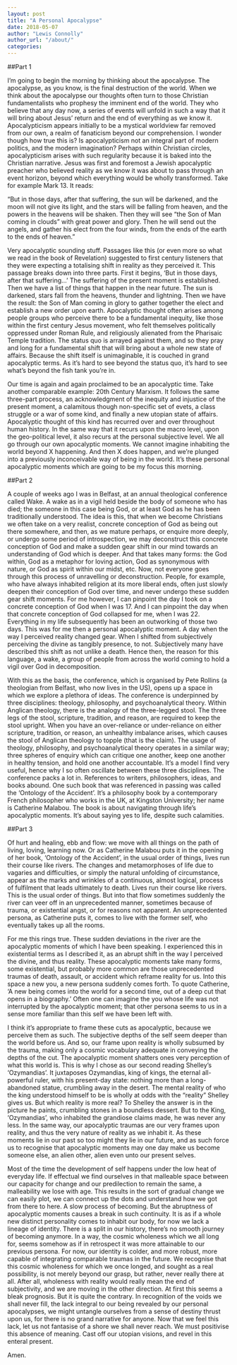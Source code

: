 ```yaml
---
layout: post
title: "A Personal Apocalypse"
date: 2018-05-07
author: "Lewis Connolly"
author_url: "/about/"
categories:
---
```


##Part 1

I’m going to begin the morning by thinking about the apocalypse. The apocalypse, as you know, is the final destruction of the world. When we think about the apocalypse our thoughts often turn to those Christian fundamentalists who prophesy the imminent end of the world. They who believe that any day now, a series of events will unfold in such a way that it will bring about Jesus’ return and the end of everything as we know it. Apocalypticism appears initially to be a mystical worldview far removed from our own, a realm of fanaticism beyond our comprehension. I wonder though how true this is? Is apocalypticism not an integral part of modern politics, and the modern imagination? Perhaps within Christian circles, apocalypticism arises with such regularity because it is baked into the Christian narrative. Jesus was first and foremost a Jewish apocalyptic preacher who believed reality as we know it was about to pass through an event horizon, beyond which everything would be wholly transformed. Take for example Mark 13. It reads:

“But in those days, after that suffering, the sun will be darkened, and the moon will not give its light, and the stars will be falling from heaven, and the powers in the heavens will be shaken. Then they will see “the Son of Man coming in clouds” with great power and glory. Then he will send out the angels, and gather his elect from the four winds, from the ends of the earth to the ends of heaven.”

Very apocalyptic sounding stuff. Passages like this (or even more so what we read in the book of Revelation) suggested to first century listeners that they were expecting a totalising shift in reality as they perceived it. This passage breaks down into three parts. First it begins, ‘But in those days, after that suffering…’ The suffering of the present moment is established. Then we have a list of things that happen in the near future. The sun is darkened, stars fall from the heavens, thunder and lightning. Then we have the result: the Son of Man coming in glory to gather together the elect and establish a new order upon earth. Apocalyptic thought often arises among people groups who perceive there to be a fundamental inequity, like those within the first century Jesus movement, who felt themselves politically oppressed under Roman Rule, and religiously alienated from the Pharisaic Temple tradition. The status quo is arrayed against them, and so they pray and long for a fundamental shift that will bring about a whole new state of affairs. Because the shift itself is unimaginable, it is couched in grand apocalyptic terms. As it’s hard to see beyond the status quo, it’s hard to see what’s beyond the fish tank you’re in.

Our time is again and again proclaimed to be an apocalyptic time. Take another comparable example: 20th Century Marxism. It follows the same three-part process, an acknowledgment of the inequity and injustice of the present moment, a calamitous though non-specific set of evets, a class struggle or a war of some kind, and finally a new utopian state of affairs. Apocalyptic thought of this kind has recurred over and over throughout human history. In the same way that it recurs upon the macro level, upon the geo-political level, it also recurs at the personal subjective level. We all go through our own apocalyptic moments. We cannot imagine inhabiting the world beyond X happening. And then X does happen, and we’re plunged into a previously inconceivable way of being in the world. It’s these personal apocalyptic moments which are going to be my focus this morning.

##Part 2

A couple of weeks ago I was in Belfast, at an annual theological conference called Wake. A wake as in a vigil held beside the body of someone who has died; the someone in this case being God, or at least God as he has been traditionally understood. The idea is this, that when we become Christians we often take on a very realist, concrete conception of God as being out there somewhere, and then, as we mature perhaps, or enquire more deeply, or undergo some period of introspection, we may deconstruct this concrete conception of God and make a sudden gear shift in our mind towards an understanding of God which is deeper. And that takes many forms: the God within, God as a metaphor for loving action, God as synonymous with nature, or God as spirit within our midst, etc. Now, not everyone goes through this process of unravelling or deconstruction. People, for example, who have always inhabited religion at its more liberal ends, often just slowly deepen their conception of God over time, and never undergo these sudden gear shift moments. For me however, I can pinpoint the day I took on a concrete conception of God when I was 17. And I can pinpoint the day when that concrete conception of God collapsed for me, when I was 22. Everything in my life subsequently has been an outworking of those two days. This was for me then a personal apocalyptic moment. A day when the way I perceived reality changed gear. When I shifted from subjectively perceiving the divine as tangibly presence, to not. Subjectively many have described this shift as not unlike a death. Hence then, the reason for this language, a wake, a group of people from across the world coming to hold a vigil over God in decomposition.

With this as the basis, the conference, which is organised by Pete Rollins (a theologian from Belfast, who now lives in the US), opens up a space in which we explore a plethora of ideas. The conference is underpinned by three disciplines: theology, philosophy, and psychoanalytical theory. Within Anglican theology, there is the analogy of the three-legged stool. The three legs of the stool, scripture, tradition, and reason, are required to keep the stool upright. When you have an over-reliance or under-reliance on either scripture, tradition, or reason, an unhealthy imbalance arises, which causes the stool of Anglican theology to topple (that is the claim). The usage of theology, philosophy, and psychoanalytical theory operates in a similar way; three spheres of enquiry which can critique one another, keep one another in healthy tension, and hold one another accountable. It’s a model I find very useful, hence why I so often oscillate between these three disciplines. The conference packs a lot in. References to writers, philosophers, ideas, and books abound. One such book that was referenced in passing was called the ‘Ontology of the Accident’. It’s a philosophy book by a contemporary French philosopher who works in the UK, at Kingston University; her name is Catherine Malabou. The book is about navigating through life’s apocalyptic moments. It’s about saying yes to life, despite such calamities.

##Part 3

Of hurt and healing, ebb and flow: we move with all things on the path of living, loving, learning now. Or as Catherine Malabou puts it in the opening of her book, ‘Ontology of the Accident’, in the usual order of things, lives run their course like rivers. The changes and metamorphoses of life due to vagaries and difficulties, or simply the natural unfolding of circumstance, appear as the marks and wrinkles of a continuous, almost logical, process of fulfilment that leads ultimately to death. Lives run their course like rivers. This is the usual order of things. But into that flow sometimes suddenly the river can veer off in an unprecedented manner, sometimes because of trauma, or existential angst, or for reasons not apparent. An unprecedented persona, as Catherine puts it, comes to live with the former self, who eventually takes up all the rooms.

For me this rings true. These sudden deviations in the river are the apocalyptic moments of which I have been speaking. I experienced this in existential terms as I described it, as an abrupt shift in the way I perceived the divine, and thus reality. These apocalyptic moments take many forms, some existential, but probably more common are those unprecedented traumas of death, assault, or accident which reframe reality for us. Into this space a new you, a new persona suddenly comes forth. To quote Catherine, ‘A new being comes into the world for a second time, out of a deep cut that opens in a biography.’ Often one can imagine the you whose life was not interrupted by the apocalyptic moment; that other persona seems to us in a sense more familiar than this self we have been left with.

I think it’s appropriate to frame these cuts as apocalyptic, because we perceive them as such. The subjective depths of the self seem deeper than the world before us. And so, our frame upon reality is wholly subsumed by the trauma, making only a cosmic vocabulary adequate in conveying the depths of the cut. The apocalyptic moment shatters ones very perception of what this world is. This is why I chose as our second reading Shelley’s ‘Ozymandias’. It juxtaposes Ozymandias, king of kings, the eternal all-powerful ruler, with his present-day state: nothing more than a long-abandoned statue, crumbling away in the desert. The mental reality of who the king understood himself to be is wholly at odds with the “reality” Shelley gives us. But which reality is more real? To Shelley the answer is in the picture he paints, crumbling stones in a boundless dessert. But to the King, ‘Ozymandias’, who inhabited the grandiose claims made, he was never any less. In the same way, our apocalyptic traumas are our very frames upon reality, and thus the very nature of reality as we inhabit it. As these moments lie in our past so too might they lie in our future, and as such force us to recognise that apocalyptic moments may one day make us become someone else, an alien other, alien even unto our present selves.

Most of the time the development of self happens under the low heat of everyday life. If effectual we find ourselves in that malleable space between our capacity for change and our predilection to remain the same, a malleability we lose with age. This results in the sort of gradual change we can easily plot, we can connect up the dots and understand how we got from there to here. A slow process of becoming. But the abruptness of apocalyptic moments causes a break in such continuity. It is as if a whole new distinct personality comes to inhabit our body, for now we lack a lineage of identity. There is a split in our history, there’s no smooth journey of becoming anymore. In a way, the cosmic wholeness which we all long for, seems somehow as if in retrospect it was more attainable to our previous persona. For now, our identity is colder, and more robust, more capable of integrating comparable traumas in the future. We recognise that this cosmic wholeness for which we once longed, and sought as a real possibility, is not merely beyond our grasp, but rather, never really there at all. After all, wholeness with reality would really mean the end of subjectivity, and we are moving in the other direction. At first this seems a bleak prognosis. But it is quite the contrary. In recognition of the voids we shall never fill, the lack integral to our being revealed by our personal apocalypses, we might untangle ourselves from a sense of destiny thrust upon us, for there is no grand narrative for anyone. Now that we feel this lack, let us not fantasise of a shore we shall never reach. We must positivise this absence of meaning. Cast off our utopian visions, and revel in this enteral present.

Amen.